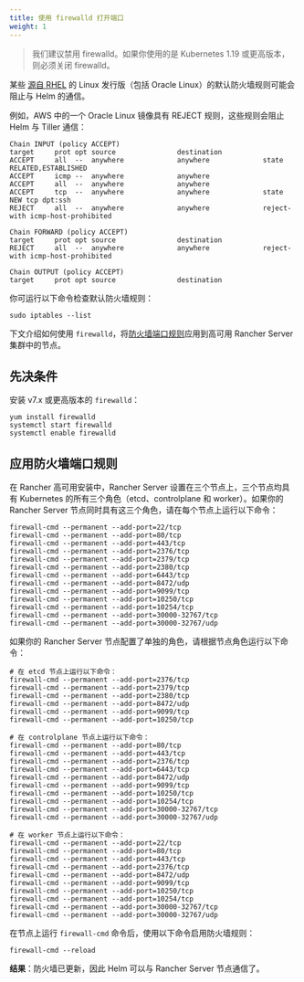 ```yaml
---
title: 使用 firewalld 打开端口
weight: 1
---
```


> 我们建议禁用 firewalld。如果你使用的是 Kubernetes 1.19 或更高版本，则必须关闭 firewalld。

某些 [源自 RHEL](https://en.wikipedia.org/wiki/Red_Hat_Enterprise_Linux#Rebuilds) 的 Linux 发行版（包括 Oracle Linux）的默认防火墙规则可能会阻止与 Helm 的通信。

例如，AWS 中的一个 Oracle Linux 镜像具有 REJECT 规则，这些规则会阻止 Helm 与 Tiller 通信：

```
Chain INPUT (policy ACCEPT)
target     prot opt source               destination
ACCEPT     all  --  anywhere             anywhere             state RELATED,ESTABLISHED
ACCEPT     icmp --  anywhere             anywhere
ACCEPT     all  --  anywhere             anywhere
ACCEPT     tcp  --  anywhere             anywhere             state NEW tcp dpt:ssh
REJECT     all  --  anywhere             anywhere             reject-with icmp-host-prohibited

Chain FORWARD (policy ACCEPT)
target     prot opt source               destination
REJECT     all  --  anywhere             anywhere             reject-with icmp-host-prohibited

Chain OUTPUT (policy ACCEPT)
target     prot opt source               destination
```

你可运行以下命令检查默认防火墙规则：

```
sudo iptables --list
```

下文介绍如何使用 `firewalld`，将[防火墙端口规则](../../installation-requirements/port-requirements.md)应用到高可用 Rancher Server 集群中的节点。

## 先决条件

安装 v7.x 或更高版本的 `firewalld`：

```
yum install firewalld
systemctl start firewalld
systemctl enable firewalld
```

## 应用防火墙端口规则

在 Rancher 高可用安装中，Rancher Server 设置在三个节点上，三个节点均具有 Kubernetes 的所有三个角色（etcd、controlplane 和 worker）。如果你的 Rancher Server 节点同时具有这三个角色，请在每个节点上运行以下命令：

```
firewall-cmd --permanent --add-port=22/tcp
firewall-cmd --permanent --add-port=80/tcp
firewall-cmd --permanent --add-port=443/tcp
firewall-cmd --permanent --add-port=2376/tcp
firewall-cmd --permanent --add-port=2379/tcp
firewall-cmd --permanent --add-port=2380/tcp
firewall-cmd --permanent --add-port=6443/tcp
firewall-cmd --permanent --add-port=8472/udp
firewall-cmd --permanent --add-port=9099/tcp
firewall-cmd --permanent --add-port=10250/tcp
firewall-cmd --permanent --add-port=10254/tcp
firewall-cmd --permanent --add-port=30000-32767/tcp
firewall-cmd --permanent --add-port=30000-32767/udp
```
如果你的 Rancher Server 节点配置了单独的角色，请根据节点角色运行以下命令：

```
# 在 etcd 节点上运行以下命令：
firewall-cmd --permanent --add-port=2376/tcp
firewall-cmd --permanent --add-port=2379/tcp
firewall-cmd --permanent --add-port=2380/tcp
firewall-cmd --permanent --add-port=8472/udp
firewall-cmd --permanent --add-port=9099/tcp
firewall-cmd --permanent --add-port=10250/tcp

# 在 controlplane 节点上运行以下命令：
firewall-cmd --permanent --add-port=80/tcp
firewall-cmd --permanent --add-port=443/tcp
firewall-cmd --permanent --add-port=2376/tcp
firewall-cmd --permanent --add-port=6443/tcp
firewall-cmd --permanent --add-port=8472/udp
firewall-cmd --permanent --add-port=9099/tcp
firewall-cmd --permanent --add-port=10250/tcp
firewall-cmd --permanent --add-port=10254/tcp
firewall-cmd --permanent --add-port=30000-32767/tcp
firewall-cmd --permanent --add-port=30000-32767/udp

# 在 worker 节点上运行以下命令：
firewall-cmd --permanent --add-port=22/tcp
firewall-cmd --permanent --add-port=80/tcp
firewall-cmd --permanent --add-port=443/tcp
firewall-cmd --permanent --add-port=2376/tcp
firewall-cmd --permanent --add-port=8472/udp
firewall-cmd --permanent --add-port=9099/tcp
firewall-cmd --permanent --add-port=10250/tcp
firewall-cmd --permanent --add-port=10254/tcp
firewall-cmd --permanent --add-port=30000-32767/tcp
firewall-cmd --permanent --add-port=30000-32767/udp
```

在节点上运行 `firewall-cmd` 命令后，使用以下命令启用防火墙规则：

```
firewall-cmd --reload
```

**结果**：防火墙已更新，因此 Helm 可以与 Rancher Server 节点通信了。
